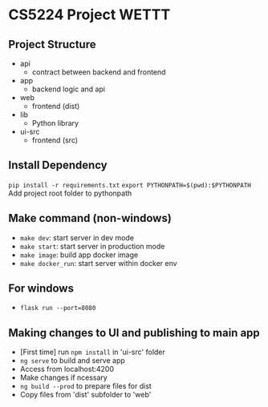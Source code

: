 # CS5224 Project WETTT

## Project Structure

- api
  - contract between backend and frontend
- app
  - backend logic and api
- web
  - frontend (dist)
- lib
  - Python library
- ui-src
  - frontend (src)

## Install Dependency
`pip install -r requirements.txt`
`export PYTHONPATH=$(pwd):$PYTHONPATH` Add project root folder to pythonpath

## Make command (non-windows)
- `make dev`: start server in dev mode
- `make start`: start server in production mode
- `make image`: build app docker image
- `make docker_run`: start server within docker env

## For windows
- `flask run --port=8080`

## Making changes to UI and publishing to main app
- [First time] run `npm install` in 'ui-src' folder
- `ng serve` to build and serve app
- Access from localhost:4200
- Make changes if ncessary
- `ng build --prod` to prepare files for dist
- Copy files from 'dist' subfolder to 'web'